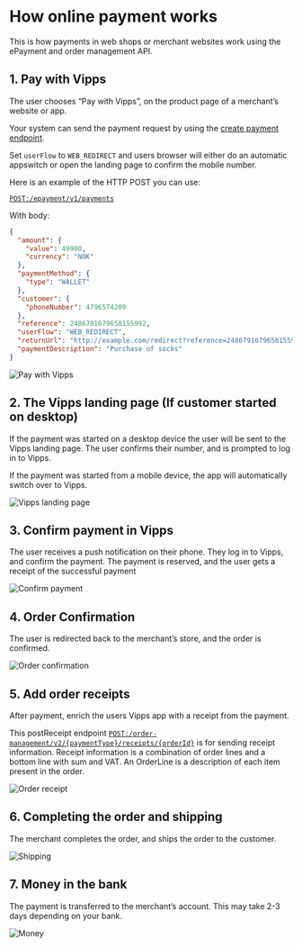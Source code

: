 

# How online payment works

This is how payments in web shops or merchant websites work using the ePayment and order management API.


## 1. Pay with Vipps

The user chooses “Pay with Vipps”, on the product page of a merchant’s website or app.

Your system can send the payment request by using the
[create payment endpoint](https://developer.vippsmobilepay.com/api/epayment#tag/CreatePayments/operation/createPayment).

Set `userFlow` to `WEB_REDIRECT` and users browser will either do an automatic appswitch or open the landing page to confirm the mobile number. 

Here is an example of the HTTP POST you can use:

[`POST:/epayment/v1/payments`](https://developer.vippsmobilepay.com/api/epayment#tag/CreatePayments/operation/createPayment)

With body:

```json
{
  "amount": {
    "value": 49900,
    "currency": "NOK"
  },
  "paymentMethod": {
    "type": "WALLET"
  },
  "customer": {
    "phoneNumber": 4796574209
  },
  "reference": 2486791679658155992,
  "userFlow": "WEB_REDIRECT",
  "returnUrl": "http://example.com/redirect?reference=2486791679658155992",
  "paymentDescription": "Purchase of socks"
}
```


![Pay with Vipps](../images/vipps-ecom-step1-2.png)

## 2. The Vipps landing page (If customer started on desktop)

If the payment was started on a desktop device the user will be sent to the Vipps landing page.
The user confirms their number, and is prompted to log in to Vipps.

If the payment was started from a mobile device, the app will automatically switch over to Vipps.

![Vipps landing page](../images/vipps-ecom-step2.svg)

## 3. Confirm payment in Vipps

The user receives a push notification on their phone. They log in to Vipps, and confirm the payment.
The payment is reserved, and the user gets a receipt of the successful payment

![Confirm payment](../images/vipps-ecom-confirm2.png)

## 4. Order Confirmation

The user is redirected back to the merchant’s store, and the order is confirmed.

![Order confirmation](../images/vipps-ecom-step4.png)

## 5. Add order receipts

After payment, enrich the users Vipps app with a receipt from the payment.

This postReceipt endpoint [`POST:/order-management/v2/{paymentType}/receipts/{orderId}`](https://developer.vippsmobilepay.com/api/order-management/#operation/postReceiptV2) is for sending receipt information. Receipt information is a combination of order lines and a bottom line with sum and VAT. An OrderLine is a description of each item present in the order. 

![Order receipt](../images/order-receipt.png)

## 6. Completing the order and shipping

The merchant completes the order, and ships the order to the customer.

![Shipping](../images/vipps-shipping.svg)

## 7. Money in the bank

The payment is transferred to the merchant’s account. This may take 2-3 days depending on your bank.

![Money](../images/vipps-money.svg)




